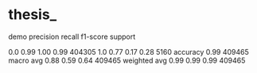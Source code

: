 # thesis_

demo 
             precision    recall  f1-score   support

   0.0       0.99      1.00      0.99    404305
   1.0       0.77      0.17      0.28      5160
  accuracy                           0.99    409465
 macro avg       0.88      0.59      0.64    409465
 weighted avg    0.99      0.99      0.99    409465
